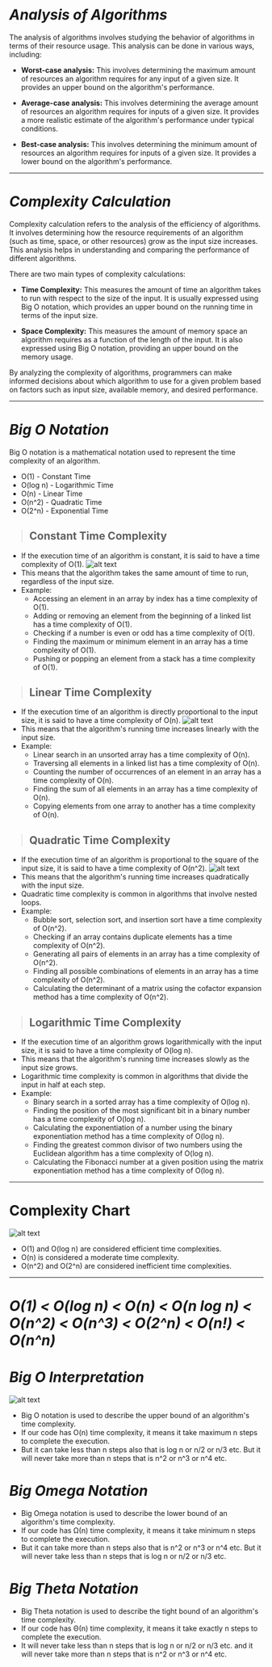 # *Analysis of Algorithms*

The analysis of algorithms involves studying the behavior of algorithms in terms of their resource usage. This analysis can be done in various ways, including:

- **Worst-case analysis:** This involves determining the maximum amount of resources an algorithm requires for any input of a given size. It provides an upper bound on the algorithm's performance.

- **Average-case analysis:** This involves determining the average amount of resources an algorithm requires for inputs of a given size. It provides a more realistic estimate of the algorithm's performance under typical conditions.

- **Best-case analysis:** This involves determining the minimum amount of resources an algorithm requires for inputs of a given size. It provides a lower bound on the algorithm's performance.
***

# *Complexity Calculation*

Complexity calculation refers to the analysis of the efficiency of algorithms. It involves determining how the resource requirements of an algorithm (such as time, space, or other resources) grow as the input size increases. This analysis helps in understanding and comparing the performance of different algorithms.

There are two main types of complexity calculations:

- **Time Complexity:** This measures the amount of time an algorithm takes to run with respect to the size of the input. It is usually expressed using Big O notation, which provides an upper bound on the running time in terms of the input size.

- **Space Complexity:** This measures the amount of memory space an algorithm requires as a function of the length of the input. It is also expressed using Big O notation, providing an upper bound on the memory usage.

By analyzing the complexity of algorithms, programmers can make informed decisions about which algorithm to use for a given problem based on factors such as input size, available memory, and desired performance.

***
# *Big O Notation*

Big O notation is a mathematical notation used to represent the time complexity of an algorithm.
- O(1) - Constant Time
- O(log n) - Logarithmic Time
- O(n) - Linear Time
- O(n^2) - Quadratic Time
- O(2^n) - Exponential Time

> ## **Constant Time Complexity**
- If the execution time of an algorithm is constant, it is said to have a time complexity of O(1).
![alt text](images/image1.png)
- This means that the algorithm takes the same amount of time to run, regardless of the input size.
- Example: 
    - Accessing an element in an array by index has a time complexity of O(1).
    - Adding or removing an element from the beginning of a linked list has a time complexity of O(1).
    - Checking if a number is even or odd has a time complexity of O(1).
    - Finding the maximum or minimum element in an array has a time complexity of O(1).
    - Pushing or popping an element from a stack has a time complexity of O(1).
    
> ## **Linear Time Complexity**
- If the execution time of an algorithm is directly proportional to the input size, it is said to have a time complexity of O(n).
![alt text](images/image2.png)
- This means that the algorithm's running time increases linearly with the input size.
- Example:
    - Linear search in an unsorted array has a time complexity of O(n).
    - Traversing all elements in a linked list has a time complexity of O(n).
    - Counting the number of occurrences of an element in an array has a time complexity of O(n).
    - Finding the sum of all elements in an array has a time complexity of O(n).
    - Copying elements from one array to another has a time complexity of O(n).
    
> ## **Quadratic Time Complexity**
- If the execution time of an algorithm is proportional to the square of the input size, it is said to have a time complexity of O(n^2).
![alt text](images/image3.png)
- This means that the algorithm's running time increases quadratically with the input size.
- Quadratic time complexity is common in algorithms that involve nested loops.
- Example:
    - Bubble sort, selection sort, and insertion sort have a time complexity of O(n^2).
    - Checking if an array contains duplicate elements has a time complexity of O(n^2).
    - Generating all pairs of elements in an array has a time complexity of O(n^2).
    - Finding all possible combinations of elements in an array has a time complexity of O(n^2).
    - Calculating the determinant of a matrix using the cofactor expansion method has a time complexity of O(n^2).  

> ## **Logarithmic Time Complexity**
- If the execution time of an algorithm grows logarithmically with the input size, it is said to have a time complexity of O(log n).
- This means that the algorithm's running time increases slowly as the input size grows.
- Logarithmic time complexity is common in algorithms that divide the input in half at each step.
- Example:
    - Binary search in a sorted array has a time complexity of O(log n).
    - Finding the position of the most significant bit in a binary number has a time complexity of O(log n).
    - Calculating the exponentiation of a number using the binary exponentiation method has a time complexity of O(log n).
    - Finding the greatest common divisor of two numbers using the Euclidean algorithm has a time complexity of O(log n).
    - Calculating the Fibonacci number at a given position using the matrix exponentiation method has a time complexity of O(log n).
***
  
# Complexity Chart
![alt text](images/image4.png)
- O(1) and O(log n) are considered efficient time complexities.
- O(n) is considered a moderate time complexity.
- O(n^2) and O(2^n) are considered inefficient time complexities.
***
# *O(1) < O(log n) < O(n) < O(n log n) < O(n^2) < O(n^3) < O(2^n) < O(n!) < O(n^n)*

# *Big O Interpretation*
![alt text](images/image7.png)
- Big O notation is used to describe the upper bound of an algorithm's time complexity.
- If our code has O(n) time complexity, it means it take maximum n steps to complete the execution. 
- But it can take less than n steps also that is log n or n/2 or n/3 etc. But it will never take more than n steps that is n^2 or n^3 or n^4 etc.

# *Big Omega Notation*
- Big Omega notation is used to describe the lower bound of an algorithm's time complexity.
- If our code has Ω(n) time complexity, it means it take minimum n steps to complete the execution.
- But it can take more than n steps also that is n^2 or n^3 or n^4 etc. But it will never take less than n steps that is log n or n/2 or n/3 etc.

# *Big Theta Notation*
- Big Theta notation is used to describe the tight bound of an algorithm's time complexity.
- If our code has Θ(n) time complexity, it means it take exactly n steps to complete the execution.
- It will never take less than n steps that is log n or n/2 or n/3 etc. and it will never take more than n steps that is n^2 or n^3 or n^4 etc.